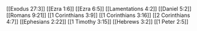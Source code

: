 [[Exodus 27:3]]
[[Ezra 1:6]]
[[Ezra 6:5]]
[[Lamentations 4:2]]
[[Daniel 5:2]]
[[Romans 9:21]]
[[1 Corinthians 3:9]]
[[1 Corinthians 3:16]]
[[2 Corinthians 4:7]]
[[Ephesians 2:22]]
[[1 Timothy 3:15]]
[[Hebrews 3:2]]
[[1 Peter 2:5]]
